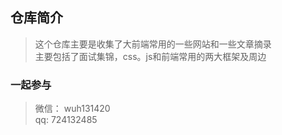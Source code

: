 ## 仓库简介
> 这个仓库主要是收集了大前端常用的一些网站和一些文章摘录       
> 主要包括了面试集锦，css。js和前端常用的两大框架及周边

### 一起参与

> 微信： wuh131420       
> qq: 724132485
